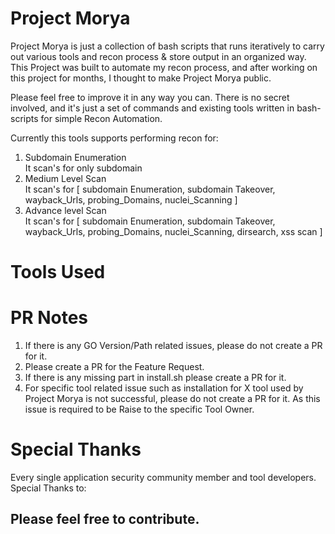# Project Morya
<!-- ![project-morya](https://user-images.githubusercontent.com/65735854/126045187-d12ae493-deba-4067-869d-e6a5b83090f7.png)
 -->
<!-- ![project-morya1](https://user-images.githubusercontent.com/65735854/126045210-a7384346-252a-42a4-b58e-7ba040e69e7e.png)
 -->
 
Project Morya is just a collection of bash scripts that runs iteratively to carry out various tools and recon process & store output in an organized way. This Project was built to automate my recon process, and after working on this project for months, I thought to make Project Morya public.

Please feel free to improve it in any way you can. There is no secret involved, and it's just a set of commands and existing tools written in bash-scripts for simple Recon Automation.

Currently this tools supports performing recon for:
 
 1.  Subdomain Enumeration <br>
      It scan's for only subdomain 
 2.  Medium Level Scan <br>
      It scan's for [ subdomain Enumeration, subdomain Takeover, wayback_Urls, probing_Domains, nuclei_Scanning ]
 3.  Advance level Scan <br>
      It scan's for [ subdomain Enumeration, subdomain Takeover, wayback_Urls, probing_Domains, nuclei_Scanning, dirsearch, xss scan ] 
  
 # Tools Used
 
 
 # PR Notes
 
1. If there is any GO Version/Path related issues, please do not create a PR for it.
2. Please create a PR for the Feature Request.
3. If there is any missing part in install.sh please create a PR for it.
4. For specific tool related issue such as installation for X tool used by Project Morya is not successful, please do not create a PR for it. As this issue is required to be Raise to the specific Tool Owner.


# Special Thanks

Every single application security community member and tool developers. Special Thanks to:

## Please feel free to contribute.
